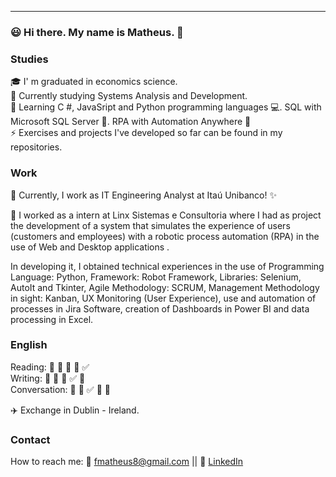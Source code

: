 -----------------------------------------------------------------------------------------------------------------------------------------------------------------------

### :smiley: Hi there. My name is Matheus. 👋

### Studies

  :mortar_board: I' m graduated in economics science. </br>
  :book: Currently studying Systems Analysis and Development. </br>
  🌱 Learning C #, JavaSript and Python programming languages 💻. SQL with Microsoft SQL Server 🔎. RPA with Automation Anywhere 🤖 </br>
  ⚡ Exercises and projects I've developed so far can be found in my repositories. </br>
  
  ### Work
  
  🔭 Currently, I work as IT Engineering Analyst at Itaú Unibanco! ✨
  
  🔭 I worked as a intern at Linx Sistemas e Consultoria where I had as project the development of a system that simulates the experience of users (customers   and   employees) with a robotic process automation (RPA) in the use of Web and Desktop applications .

  In developing it, I obtained technical experiences in the use of Programming Language: Python, Framework: Robot Framework, Libraries: Selenium, AutoIt and Tkinter,     Agile Methodology: SCRUM, Management Methodology in sight: Kanban, UX Monitoring (User Experience), use and automation of processes in Jira Software, creation of       Dashboards in Power BI and data processing in Excel. </br>
  
  ### English
  
Reading: :black_square_button: :black_square_button: :black_square_button: :black_square_button: :white_check_mark:</br>
Writing: :black_square_button: :black_square_button: :black_square_button: :white_check_mark: :black_square_button:</br>
Conversation: :black_square_button: :black_square_button: :white_check_mark: :black_square_button: :black_square_button:</br>
  
  :airplane: Exchange in Dublin - Ireland.
  
 ### Contact
  
  How to reach me: :email: fmatheus8@gmail.com || :link: <a href="https://www.linkedin.com/in/matheusfalcirolli/" target="_blank">LinkedIn</a>
  
  
<!--
**mfalcirolli1/mfalcirolli1** is a ✨ _special_ ✨ repository because its `README.md` (this file) appears on your GitHub profile.

Here are some ideas to get you started:

- 🔭 I’m currently working on ...
- 🌱 I’m currently learning ...
- 👯 I’m looking to collaborate on ...
- 🤔 I’m looking for help with ...
- 💬 Ask me about ...
- 📫 How to reach me ...
- 😄 Pronouns: ...
- ⚡ Fun fact: ...
-->
